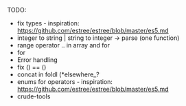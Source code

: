 TODO:

* fix types - inspiration: https://github.com/estree/estree/blob/master/es5.md
* integer to string | string to integer -> parse (one function)
* range operator .. in array and for
* for
* Error handling
* fix () == ()
* concat in foldl (*elsewhere_?
* enums for operators - inspiration:  https://github.com/estree/estree/blob/master/es5.md
* crude-tools
